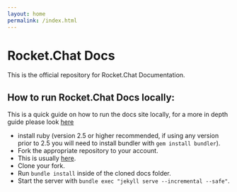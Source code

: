 ```yaml
---
layout: home
permalink: /index.html
---
```


# Rocket.Chat Docs

This is the official repository for Rocket.Chat Documentation.

## How to run Rocket.Chat Docs locally:

This is a quick guide on how to run the docs site locally, for a more in depth guide please look [here]( contributing/documentation)

- install ruby (version 2.5 or higher recommended, if using any version prior to 2.5 you will need to install bundler with `gem install bundler`).
- Fork the appropriate repository to your account.
- This is usually [here](https://github.com/RocketChat/docs).
- Clone your fork.
- Run `bundle install` inside of the cloned docs folder.
- Start the server with `bundle exec "jekyll serve --incremental --safe"`.
